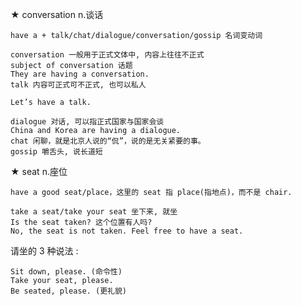 ★ conversation n.谈话  
```  
have a + talk/chat/dialogue/conversation/gossip 名词变动词  
```
```
conversation 一般用于正式文体中, 内容上往往不正式
subject of conversation 话题
They are having a conversation.
talk 内容可正式可不正式, 也可以私人  
```
`Let’s have a talk.`
```
dialogue 对话, 可以指正式国家与国家会谈
China and Korea are having a dialogue.
chat 闲聊，就是北京人说的“侃”，说的是无关紧要的事。
gossip 嚼舌头, 说长道短
```

★ seat n.座位
```
have a good seat/place，这里的 seat 指 place(指地点)，而不是 chair.
```
```
take a seat/take your seat 坐下来, 就坐
Is the seat taken? 这个位置有人吗?
No, the seat is not taken. Feel free to have a seat.
```
请坐的 3 种说法 :
```
Sit down, please. (命令性)
Take your seat, please.
Be seated, please. (更礼貌)
```